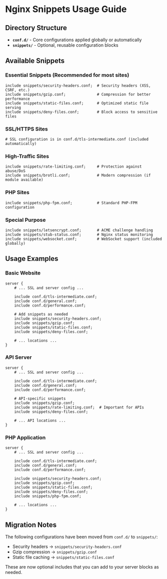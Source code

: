 # Nginx Snippets Usage Guide

## Directory Structure

- **`conf.d/`** - Core configurations applied globally or automatically
- **`snippets/`** - Optional, reusable configuration blocks

## Available Snippets

### Essential Snippets (Recommended for most sites)
```nginx
include snippets/security-headers.conf;  # Security headers (XSS, CSRF, etc.)
include snippets/gzip.conf;              # Compression for better performance
include snippets/static-files.conf;      # Optimized static file serving
include snippets/deny-files.conf;        # Block access to sensitive files
```

### SSL/HTTPS Sites
```nginx
# SSL configuration is in conf.d/tls-intermediate.conf (included automatically)
```

### High-Traffic Sites
```nginx
include snippets/rate-limiting.conf;     # Protection against abuse/DoS
include snippets/brotli.conf;            # Modern compression (if module available)
```

### PHP Sites
```nginx
include snippets/php-fpm.conf;           # Standard PHP-FPM configuration
```

### Special Purpose
```nginx
include snippets/letsencrypt.conf;       # ACME challenge handling
include snippets/stub-status.conf;       # Nginx status monitoring
include snippets/websocket.conf;         # WebSocket support (included globally)
```

## Usage Examples

### Basic Website
```nginx
server {
    # ... SSL and server config ...
    
    include conf.d/tls-intermediate.conf;
    include conf.d/general.conf;
    include conf.d/performance.conf;
    
    # Add snippets as needed
    include snippets/security-headers.conf;
    include snippets/gzip.conf;
    include snippets/static-files.conf;
    include snippets/deny-files.conf;
    
    # ... locations ...
}
```

### API Server
```nginx
server {
    # ... SSL and server config ...
    
    include conf.d/tls-intermediate.conf;
    include conf.d/general.conf;
    include conf.d/performance.conf;
    
    # API-specific snippets
    include snippets/gzip.conf;
    include snippets/rate-limiting.conf;  # Important for APIs
    include snippets/deny-files.conf;
    
    # ... API locations ...
}
```

### PHP Application
```nginx
server {
    # ... SSL and server config ...
    
    include conf.d/tls-intermediate.conf;
    include conf.d/general.conf;
    include conf.d/performance.conf;
    
    include snippets/security-headers.conf;
    include snippets/gzip.conf;
    include snippets/static-files.conf;
    include snippets/deny-files.conf;
    include snippets/php-fpm.conf;
    
    # ... locations ...
}
```

## Migration Notes

The following configurations have been moved from `conf.d/` to `snippets/`:

- Security headers → `snippets/security-headers.conf`
- Gzip compression → `snippets/gzip.conf`  
- Static file caching → `snippets/static-files.conf`

These are now optional includes that you can add to your server blocks as needed.